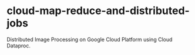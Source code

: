 # cloud-map-reduce-and-distributed-jobs
Distributed Image Processing on Google Cloud Platform using Cloud Dataproc.

